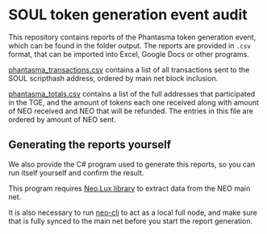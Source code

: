 # SOUL token generation event audit
This repository contains reports of the Phantasma token generation event, which can be found in the folder output.
The reports are provided in `.csv` format, that can be imported into Excel, Google Docs or other programs.

[phantasma_transactions.csv](output/phantasma_transactions.csv) contains a list of all transactions sent to the SOUL scripthash address, ordered by main net block inclusion.

[phantasma_totals.csv](output/phantasma_totals.csv) contains a list of the full addresses that participated in the TGE, and the amount of tokens each one received along with amount of NEO received and NEO that will be refunded. The entries in this file are ordered by amount of NEO sent.

## Generating the reports yourself
We also provide the C# program used to generate this reports, so you can run itself yourself and confirm the result.

This program requires [Neo.Lux library](https://github.com/CityOfZion/neo-lux) to extract data from the NEO main net.

It is also necessary to run [neo-cli](https://github.com/neo-project/neo-cli/) to act as a local full node, and make sure that is fully synced to the main net before you start the report generation.
